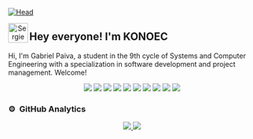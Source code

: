 [![Head](https://i.pinimg.com/originals/77/ca/a3/77caa32884d735d439ade45ba37feaf2.gif)](https://www.linkedin.com/in/konoec/)

<p align="center">
  
</p>

<p align="center">
  <img alt="Sergie Code" src="https://raw.githubusercontent.com/sergiecode/sergiecode/main/Hand%20Wave.gif" width='40' align="left">
  <h2>Hey everyone! I'm KONOEC</h2>
</p>
Hi, I'm Gabriel Paiva, a student in the 9th cycle of Systems and Computer Engineering with a specialization in software development and project management. Welcome!

<p>
  <div align="center">
    <img src="https://img.shields.io/badge/HTML-E34F26?style=for-the-badge&logo=html5&logoColor=white">
    <img src="https://img.shields.io/badge/CSS-1572B6?style=for-the-badge&logo=css3&logoColor=white">
    <img src="https://img.shields.io/badge/JavaScript-F7DF1E?style=for-the-badge&logo=javascript&logoColor=black">
    <img src="https://img.shields.io/badge/Java-ED8B00?style=for-the-badge&logo=openjdk&logoColor=white">
    <img src="https://img.shields.io/badge/MySQL-4479A1?style=for-the-badge&logo=mysql&logoColor=white">
    <img src="https://img.shields.io/badge/Spring-6DB33F?style=for-the-badge&logo=spring&logoColor=white">
    <img src="https://img.shields.io/badge/Git-F05032?style=for-the-badge&logo=git&logoColor=white">
    <img src="https://img.shields.io/badge/Maven-C71A36?style=for-the-badge&logo=apachemaven&logoColor=white">
    <img src="https://img.shields.io/badge/Flutter-02569B?style=for-the-badge&logo=flutter&logoColor=white">
    <img src="https://img.shields.io/badge/Dart-0175C2?style=for-the-badge&logo=dart&logoColor=white">
  </div>
</p>

### ⚙️ &nbsp;GitHub Analytics

<div align="center">
  <a href="https://github.com/konoec">
    <img src="https://github-readme-stats.vercel.app/api?username=konoec&count_private=true&include_all_commits=true&card_width=450&theme=algolia&show_icons=true">
  </a>
  <a href="https://github.com/konoec">
    <img src="https://github-readme-stats.vercel.app/api/top-langs/?username=konoec&langs_count=8&card_width=350&layout=compact&theme=algolia">
  </a>
</div>
